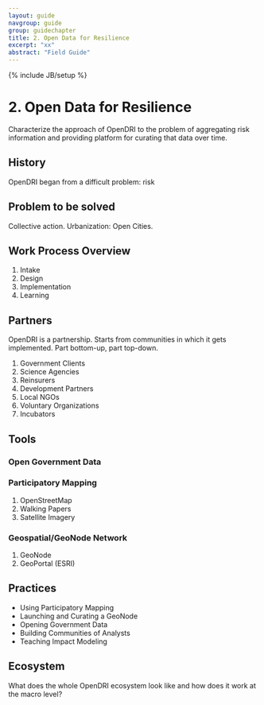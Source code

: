 ```yaml
---
layout: guide
navgroup: guide
group: guidechapter
title: 2. Open Data for Resilience
excerpt: "xx"
abstract: "Field Guide"
---
```

{% include JB/setup %}

# 2.	Open Data for Resilience

Characterize the approach of OpenDRI to the problem of aggregating risk information and providing platform for curating that data over time.

## History
OpenDRI began from a difficult problem: risk 

## Problem to be solved
Collective action. Urbanization: Open Cities. 

## Work Process Overview

1.	Intake
2.	Design
3.	Implementation
4.	Learning

## Partners
OpenDRI is a partnership. Starts from communities in which it gets implemented. Part bottom-up, part top-down.
1.	Government Clients
2.	Science Agencies
3.	Reinsurers
4.	Development Partners
5.	Local NGOs
6.	Voluntary Organizations
7.	Incubators

## Tools

### Open Government Data

### Participatory Mapping
1.	OpenStreetMap
2.	Walking Papers
3.	Satellite Imagery

### Geospatial/GeoNode Network
1.	GeoNode
2.	GeoPortal (ESRI)

## Practices
* Using Participatory Mapping
* Launching and Curating a GeoNode
* Opening Government Data
* Building Communities of Analysts
* Teaching Impact Modeling

## Ecosystem
What does the whole OpenDRI ecosystem look like and how does it work at the macro level?

